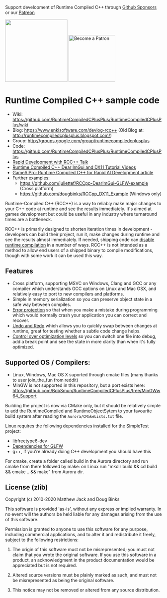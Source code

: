 Support development of Runtime Compiled C++ through [Github Sponsors](https://github.com/sponsors/dougbinks) or our [Patreon](https://www.patreon.com/enkisoftware)

[<img src="https://img.shields.io/static/v1?logo=github&label=Github&message=Sponsor&color=#ea4aaa" width="200"/>](https://github.com/sponsors/dougbinks)    [<img src="https://c5.patreon.com/external/logo/become_a_patron_button@2x.png" alt="Become a Patron" width="150"/>](https://www.patreon.com/enkisoftware)

# Runtime Compiled C++ sample code

- Wiki: https://github.com/RuntimeCompiledCPlusPlus/RuntimeCompiledCPlusPlus/wiki
- Blog: https://www.enkisoftware.com/devlog-rcc++ (Old Blog at: http://runtimecompiledcplusplus.blogspot.com/)
- Group: http://groups.google.com/group/runtimecompiledcplusplus
- Code: https://github.com/RuntimeCompiledCPlusPlus/RuntimeCompiledCPlusPlus
- [Rapid Development with RCC++ Talk](https://www.youtube.com/watch?v=hYib2YIZG24)
- [Runtime Compiled C++ Dear ImGui and DX11 Tutorial Videos](https://www.youtube.com/playlist?list=PLRp7HE6uWI1m6tu_-vNUY-N_gnXT17WHQ)
- [GameAIPro: Runtime Compiled C++ for Rapid AI Development article](https://www.gameaipro.com/GameAIPro/GameAIPro_Chapter15_Runtime_Compiled_C++_for_Rapid_AI_Development.pdf)
- Further examples:
    - https://github.com/juliettef/RCCpp-DearImGui-GLFW-example (Cross platform)
    - https://github.com/dougbinks/RCCpp_DX11_Example (Windows only)

Runtime-Compiled C++ (RCC++) is a way to reliably make major changes to your C++ code at runtime and see the results immediately. It's aimed at games development but could be useful in any industry where turnaround times are a bottleneck.

RCC++ is primarily designed to shorten iteration times in development - developers can build their project, run it, make changes during runtime and see the results almost immediately. If needed, shipping code can [disable runtime compilation](https://github.com/RuntimeCompiledCPlusPlus/RuntimeCompiledCPlusPlus/wiki/Disabling-runtime-compilation) in a number of ways. RCC++ is not intended as a method to allow end users of a shipped binary to compile modifications, though with some work it can be used this way.

## Features

- Cross platform, supporting MSVC on Windows, Clang and GCC or any compiler which understands GCC options on Linux and Mac OSX, and relatively easy to port to new compilers and platforms.
- Simple in memory serialization so you can preserve object state in a safe way between compiles.
- [Error protection](https://github.com/RuntimeCompiledCPlusPlus/RuntimeCompiledCPlusPlus/wiki/Error-protection) so that when you make a mistake during programming which would normally crash your application you can correct and recover.
- [Undo and Redo](https://github.com/RuntimeCompiledCPlusPlus/RuntimeCompiledCPlusPlus/wiki/Undo-and-Redo-via-the-Object-Constructor-History) which allows you to quickly swap between changes at runtime, great for testing whether a subtle code change helps.
- [Control over optimization levels](https://github.com/RuntimeCompiledCPlusPlus/RuntimeCompiledCPlusPlus/wiki/Controlling-Optimization-Levels) so you can switch one file into debug, add a break point and see the state in more clarity than when it's fully optimized.

## Supported OS / Compilers:

- Linux, Windows, Mac OS X suported through cmake files (many thanks to user join_the_fun from reddit)
- MinGW is not supported in this repository, but a port exists here: https://github.com/BobSmun/RuntimeCompiledCPlusPlus/tree/MinGWw64_Support

Building the project is now via CMake only, but it should be relatively simple to add the RuntimeCompiled and RuntimeObjectSytem to your favourite build system after reading the `Aurora/CMakeLists.txt` file.

Linux requires the following dependencies installed for the SimpleTest project:
- libfreetype6-dev
- [Dependencies for GLFW](https://www.glfw.org/docs/latest/compile_guide.html#compile_deps_wayland)
- g++, if you're already doing C++ development you should have this

For cmake, create a folder called build in the Aurora directory and run cmake from there followed by make: on Linux run "mkdir build && cd build && cmake .. && make" from Aurora dir.

## License (zlib)

Copyright (c) 2010-2020 Matthew Jack and Doug Binks

This software is provided 'as-is', without any express or implied
warranty.  In no event will the authors be held liable for any damages
arising from the use of this software.

Permission is granted to anyone to use this software for any purpose,
including commercial applications, and to alter it and redistribute it
freely, subject to the following restrictions:

1. The origin of this software must not be misrepresented; you must not
   claim that you wrote the original software. If you use this software
   in a product, an acknowledgment in the product documentation would be
   appreciated but is not required.

2. Altered source versions must be plainly marked as such, and must not be
   misrepresented as being the original software.

3. This notice may not be removed or altered from any source distribution.
